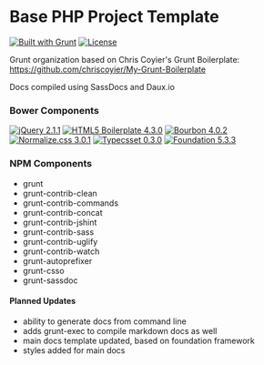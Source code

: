 # Base PHP Project Template
[![Built with Grunt](https://cdn.gruntjs.com/builtwith.png)](http://gruntjs.com/) [![License](http://b.repl.ca/v1/license-MIT-aacc22.png)]()

Grunt organization based on Chris Coyier's Grunt Boilerplate: https://github.com/chriscoyier/My-Grunt-Boilerplate

Docs compiled using SassDocs and Daux.io

### Bower Components
[![jQuery 2.1.1](http://b.repl.ca/v1/jQuery-2.1.1-blue.png)](https://github.com/jquery/jquery)
[![HTML5 Boilerplate 4.3.0](http://b.repl.ca/v1/HTML5_Boilerplate-4.3.0-blue.png)](https://github.com/h5bp/html5-boilerplate)
[![Bourbon 4.0.2](http://b.repl.ca/v1/Bourbon-4.0.2-blue.png)](https://github.com/thoughtbot/bourbon)
[![Normalize.css 3.0.1](http://b.repl.ca/v1/Normalize.css-3.0.1-blue.png)](https://github.com/necolas/normalize.css)
[![Typecsset 0.3.0](http://b.repl.ca/v1/Typecsset-0.3.0-blue.png)](https://github.com/csswizardry/typecsset)
[![Foundation 5.3.3](http://b.repl.ca/v1/Foundation-5.3.3-blue.png)](https://github.com/zurb/foundation)


### NPM Components
* grunt
* grunt-contrib-clean
* grunt-contrib-commands
* grunt-contrib-concat
* grunt-contrib-jshint
* grunt-contrib-sass
* grunt-contrib-uglify
* grunt-contrib-watch
* grunt-autoprefixer
* grunt-csso
* grunt-sassdoc



#### Planned Updates
* ability to generate docs from command line
* adds grunt-exec to compile markdown docs as well
* main docs template updated, based on foundation framework
* styles added for main docs